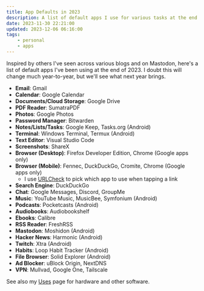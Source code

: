 ```yaml
---
title: App Defaults in 2023
description: A list of default apps I use for various tasks at the end of 2023
date: 2023-11-30 22:21:00
updated: 2023-12-06 06:16:00
tags:
    - personal
    - apps
---
```


Inspired by others I've seen across various blogs and on Mastodon, here's a list of default apps I've been using at the end of 2023. I doubt this will change much year-to-year, but we'll see what next year brings.

* **Email**: Gmail
* **Calendar**: Google Calendar
* **Documents/Cloud Storage**: Google Drive
* **PDF Reader**: SumatraPDF
* **Photos**: Google Photos
* **Password Manager**: Bitwarden
* **Notes/Lists/Tasks**: Google Keep, Tasks.org (Android)
* **Terminal**: Windows Terminal, Termux (Android)
* **Text Editor**: Visual Studio Code
* **Screenshots**: ShareX
* **Browser (Desktop)**: Firefox Developer Edition, Chrome (Google apps only)
* **Browser (Mobile)**: Fennec, DuckDuckGo, Cromite, Chrome (Google apps only)
  * I use [URLCheck](https://github.com/TrianguloY/UrlChecker) to pick which app to use when tapping a link
* **Search Engine**: DuckDuckGo
* **Chat**: Google Messages, Discord, GroupMe
* **Music**: YouTube Music, MusicBee, Symfonium (Android)
* **Podcasts**: Pocketcasts (Android)
* **Audiobooks**: Audiobookshelf
* **Ebooks**: Calibre
* **RSS Reader**: FreshRSS
* **Mastodon**: Moshidon (Android)
* **Hacker News**: Harmonic (Android)
* **Twitch**: Xtra (Android)
* **Habits**: Loop Habit Tracker (Android)
* **File Browser**: Solid Explorer (Android)
* **Ad Blocker**: uBlock Origin, NextDNS
* **VPN**: Mullvad, Google One, Tailscale

See also my [Uses](/uses) page for hardware and other software.